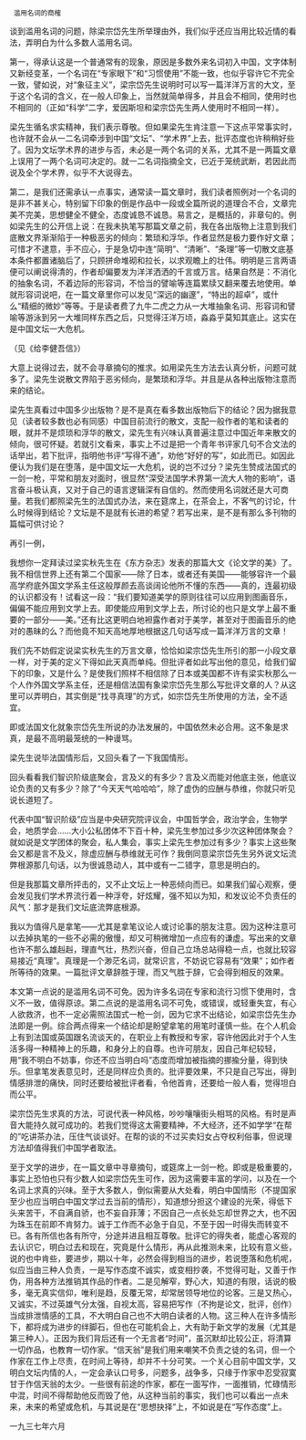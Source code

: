      滥用名词的商榷 

   谈到滥用名词的问题，除梁宗岱先生所举理由外，我们似乎还应当用比较近情的看法，弄明白为什么多数人滥用名词。 

   第一，得承认这是一个普通常有的现象，原因是多数外来名词初入中国，文字体制又新经变革，一个名词在“专家眼下”和“习惯使用”不能一致，也似乎容许它不完全一致，譬如说，对“象征主义”，梁宗岱先生说明时可以写一篇洋洋万言的大文，至于这个名词的含义，在一般人印象上，当然就简单得多，并且会不相同，使用时也不相同的（正如“科学”二字，爱因斯坦和梁宗岱先生两人使用时不相同一样）。

   梁先生循名求实精神，我们表示尊敬。但如果梁先生肯注意一下这点平常事实时，也许就不会从一二名词牵涉到中国“文坛”、“学术界”上去，批评态度也许稍稍好些了。因为文坛学术界的进步与否，未必是一两个名词的关系，尤其不是一两篇文章上误用了一两个名词可决定的。就一二名词指摘全文，已近于笼统武断，若因此而说及全个学术界，似乎不大说得去。

   第二，是我们还需承认一点事实，通常读一篇文章时，我们读者照例对一个名词的是非不甚关心，特别留下印象的倒是作品中一段或全篇所说的道理合不合，文章完美不完美，思想健全不健全，态度诚恳不诚恳。易言之，是概括的，非章句的。例如梁先生的公开信上说：在我未执笔写那篇文章之前，我在各出版物上注意到我们底散文界渐渐陷于一种极恶劣的倾向：繁琐和浮华。作者显然是极力要作好文章；可惜才不逮意，手不应心，于是急切中连“简明”、“清晰”、“条理”等一切散文底基本条件都置诸脑后了，只顾拼命堆砌和拉长，以求观瞻上的壮伟。明明是三言两语便可以阐说得清的，作者却偏要发为洋洋洒洒的千言或万言。结果自然是：不消化的抽象名词，不着边际的形容词，不恰当的譬喻等连篇累牍又翻来覆去地使用。单就形容词说吧，在一篇文章里你可以发见“深远的幽邃”，“特出的超卓”，或什么“精细的微妙”等等。于是读者费了九牛二虎之力从一大堆抽象名词、形容词和譬喻等游泳到另一大堆同样东西之后，只觉得汪洋万顷，淼淼乎莫知其底止。这实在是中国文坛一大危机。

   （见《给李健吾信》） 

   大意上说得过去，就不会寻章摘句的推求。如用梁先生方法去认真分析，问题可就多了。梁先生说散文界陷于恶劣倾向，是繁琐和浮华。并且是从各种出版物注意而来的结论。

   梁先生真看过中国多少出版物？是不是真在看多数出版物后下的结论？因为据我意见（读者较多数也必有同感）中国目前流行的散文，支配一般作者的笔和读者的眼，就并不是烦琐和浮华的散文，梁先生有兴味认真普遍注意过中国近年来散文的倾向，很可怀疑。若就引文看来，事实上不过是把一个青年书评家几句不合文法的话举出，若下批评，指明他书评“写得不通”，劝他“好好的写”，如此而已。如因此便认为我们是在堕落，是中国文坛一大危机，说的岂不过分？梁先生赞成法国式的一剑一枪，平常和朋友对面时，很显然“深受法国学术界第一流大人物的影响”，语言奋斗极认真，又对于自己的语言逻辑深有自信的。然而使用名词就还是大可商量。若我们都照梁先生的法国式办法，来在筵席上，在茶会上，不客气的讨论，什么时候得到结论？文坛是不是就有长进的希望？若写出来，是不是有那么多刊物的篇幅可供讨论？

   再引一例， 

   我想你一定拜读过梁实秋先生在《东方杂志》发表的那篇大文《论文学的美》了。我不相信世界上还有第二个国家——除了日本，或者还有美国——能够容许一个最高学府底外国文学系主任这般厚颜去高谈阔论他所不懂的东西——真的，连最初级的认识都没有！试看这一段：“我们要知道美学的原则往往可以应用到图画音乐，偏偏不能应用到文学上去。即使能应用到文学上去，所讨论的也只是文学上最不重要的一部分——美。”还有比这更明白地袒露作者对于美学，甚至对于图画音乐的绝对的愚昧的么？而他竟不知天高地厚地根据这几句话写成一篇洋洋万言的文章！

   我们先不妨假定说梁实秋先生的万言文章，恰恰如梁宗岱先生所引的那一小段文章一样，对于美的定义下得如此天真而单纯。但批评者如此写出他的意见，给我们留下的印象，又是什么？是使我们照样不相信除了日本或美国都不许有梁实秋那么一个人作外国文学系主任，还是相信法国有象梁宗岱先生那么写批评文章的人？从这里可以弄明白，其实倒是“找寻真理”的方式，如宗岱先生所使用的方法，全不适宜。

   即或法国文化就象宗岱先生所说的办法发展的，中国依然未必合用。这不象是求真，是最不高明最笼统的一种谩骂。 

   梁先生说毕法国情形后，又回头看了一下我国情形。 

   回头看看我们智识阶级底聚会，言及义的有多少？言及义而能对他底主张，他底议论负责的又有多少？除了“今天天气哈哈哈”，除了虚伪的应酬与恭维，你就只听见说长道短了。

   代表中国“智识阶级”应当是中央研究院评议会，中国哲学会，政治学会，生物学会，地质学会……大小公私团体不下百十种，梁先生参加过多少次这种团体聚会？就如说是文学团体的聚会，私人集会，事实上梁先生参加过有多少？事实上这些聚会又都是言不及义，除虚应酬与恭维就无可作？我倒同意梁宗岱先生另外说文坛流弊根源那几句话，以为很诚恳动人，其中或有一二错字，意思是明白的。

   但是我那篇文章所抨击的，又不止文坛上一种恶倾向而已。如果我们留心观察，便会发见我们学术界流行着一种浮夸，好炫耀，强不知以为知，和发议论不负责任的风气：那才是我们文坛底流弊底根源。

   我以为值得凡是拿笔——尤其是拿笔议论人或讨论事的朋友注意。因为这种注意可以去掉执笔的一些不必需的傲慢，却又可稍微增加一点应有的谦虚。写出来的文章也许不那么雄赳赳，理直气壮，热烈兴奋，但自己立场总站得稳一点，也就比较容易接近“真理”。真理是一个渺茫名词，就常识言，不妨说它容易有“效果”；如作者所等待的效果。一篇批评文章辞胜于理，而又气胜于辞，它会得到相反的效果。

   本文第一点说的是滥用名词不可免。因为许多名词在专家和流行习惯下使用时，含义不一致，值得原谅。第二点说的是滥用名词不可免，或错误，或轻重失宜，有心人欲救济，也不一定必需照法国式一枪一剑，因为它求不出结论，如梁宗岱先生办法即是一例。综合两点得来一个结论却是盼望拿笔的用笔时谨慎一些。在个人机会上有到法国或英国跟名流谈天的，在职业上有教授和专家，容许他因此对于个人生活多得一种精神上的乐趣，和身分上的自尊。也许可朋友，因自己年纪较轻，用“我不明白不妨事，你还不应当明白吗”态度而增加被指摘的挪揄分量，得到快乐。但拿笔发表意见时，还是同样应负责的。批评要效果，不只是自己写出，得到情感排泄的痛快，同时还要给被批评者看，令他首肯，还要给一般人看，觉得坦白而公平。

   梁宗岱先生求真的方法，可说代表一种风格，吵吵嚷嚷街头相骂的风格。有时是声音大能持久就可成功的。若我们觉得这太需要精神，不大经济，还不如学学“在帮的”吃讲茶办法，压住气谈谈好。在帮的谈的不过买卖妇女占夺权利俗事，但说理方法却值得我们中国学者取法。

   至于文学的进步，在一篇文章中寻章摘句，或筵席上一剑一枪。即或是极重要的，事实上恐怕也只有少数人如梁宗岱先生可作，因为这需要丰富的学问，以及在一个名词上求真的兴味。至于大多数人，倒似需要从大处看，明白中国情形（不提国家至少也应当明白中国文学过去当前的情形），知道想分担这个建设的光荣，得低下头来苦干，不自满自骄，也不妄自菲薄；不因自己一点长处忘却世界之大，也不因为珠玉在前即不肯努力。诚于工作而不必急于自见，不至于因一时得失而转变不已。各有所信也各有所守，分途并进且相互尊敬。批评它的得失者，能虚心客观的去认识它，明白过去和现在，究竟是什么情形，再从此推测未来，比较有意义些，说的也中肯些，要进步，期以十年，必然会得到相当的进步，若说堕落和危机呢，似应当由三种人负责，一是写作态度不诚实，或变相抄袭，不觉得可耻，又善于作伪，用各种方法推销其作品的作者。二是见解窄，野心大，知道的有限，话说的极多，毫无真实信仰，唯利是趋，反覆无常，却常居领导地位的论客。三是又热心，又诚实，不过英雄气分太强，自视太高，容易把写作（不拘是论文，批评，创作）当成排泄情感的工具，不大明白自己也不大明白读者的人物。这三种人在许多情形下，都将成为进步的绊脚石，但也在可能机会上，大有助于新文学的发展（尤其是第三种人）。正因为我们背后还有一个无言者“时间”，虽沉默却比较公正，将清算一切作品，也教育一切作家。“信天翁”是我们用来嘲笑不负责之徒的名词，但一个作家在工作上尽责，在时间上等待，却并不十分可笑。一个关心目前中国文学，又明白文坛内情的人，一定会承认口号多，问题多，战争多，只缘于作家中忍受寂寞甘于作信天翁的太少。一些很有前途的作家，都在一面写作，一面推销，忙碌情形中混，时间不得帮助他反而毁了他，从这种当前的事实，我们也可以看出一点未来，未来的希望或危机，与其说是在“思想抉择”上，不如说是在“写作态度”上。

   一九三七年六月 

